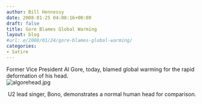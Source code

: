 ```yaml
---
author: Bill Hennessy
date: 2008-01-25 04:08:16+00:00
draft: false
title: Gore Blames Global Warming
layout: blog
#url: e/2008/01/24/gore-blames-global-warming/
categories:
- Satire
---
```


Former Vice President Al Gore, today, blamed global warming for the rapid deformation of his head.  
![algorehead.jpg](https://hennessysview.com/wp-content/uploads/2008/01/algorehead.jpg)
  
 U2 lead singer, Bono, demonstrates a normal human head for comparison. 
